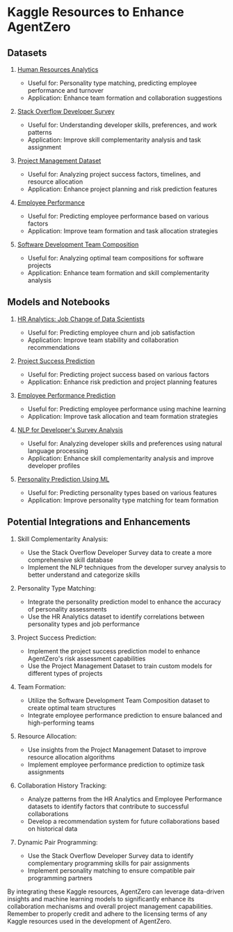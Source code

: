# Kaggle Resources to Enhance AgentZero

## Datasets

1. [Human Resources Analytics](https://www.kaggle.com/datasets/rhuebner/human-resources-data-set)
   - Useful for: Personality type matching, predicting employee performance and turnover
   - Application: Enhance team formation and collaboration suggestions

2. [Stack Overflow Developer Survey](https://www.kaggle.com/datasets/stackoverflow/stack-overflow-2018-developer-survey)
   - Useful for: Understanding developer skills, preferences, and work patterns
   - Application: Improve skill complementarity analysis and task assignment

3. [Project Management Dataset](https://www.kaggle.com/datasets/pranavuikey/project-management-dataset)
   - Useful for: Analyzing project success factors, timelines, and resource allocation
   - Application: Enhance project planning and risk prediction features

4. [Employee Performance](https://www.kaggle.com/datasets/atbfox/employee-performance)
   - Useful for: Predicting employee performance based on various factors
   - Application: Improve team formation and task allocation strategies

5. [Software Development Team Composition](https://www.kaggle.com/datasets/yeshvikanth/software-development-team-composition)
   - Useful for: Analyzing optimal team compositions for software projects
   - Application: Enhance team formation and skill complementarity analysis

## Models and Notebooks

1. [HR Analytics: Job Change of Data Scientists](https://www.kaggle.com/code/hamzatahirr/hr-analytics-job-change-of-data-scientists)
   - Useful for: Predicting employee churn and job satisfaction
   - Application: Improve team stability and collaboration recommendations

2. [Project Success Prediction](https://www.kaggle.com/code/vipulgandhi/project-success-prediction-93-accuracy)
   - Useful for: Predicting project success based on various factors
   - Application: Enhance risk prediction and project planning features

3. [Employee Performance Prediction](https://www.kaggle.com/code/faressayah/employee-performance-prediction-pycaret)
   - Useful for: Predicting employee performance using machine learning
   - Application: Improve task allocation and team formation strategies

4. [NLP for Developer's Survey Analysis](https://www.kaggle.com/code/rliu9/nlp-for-developer-s-survey-analysis)
   - Useful for: Analyzing developer skills and preferences using natural language processing
   - Application: Enhance skill complementarity analysis and improve developer profiles

5. [Personality Prediction Using ML](https://www.kaggle.com/code/anshulrai/personality-prediction-using-ml/notebook)
   - Useful for: Predicting personality types based on various features
   - Application: Improve personality type matching for team formation

## Potential Integrations and Enhancements

1. Skill Complementarity Analysis:
   - Use the Stack Overflow Developer Survey data to create a more comprehensive skill database
   - Implement the NLP techniques from the developer survey analysis to better understand and categorize skills

2. Personality Type Matching:
   - Integrate the personality prediction model to enhance the accuracy of personality assessments
   - Use the HR Analytics dataset to identify correlations between personality types and job performance

3. Project Success Prediction:
   - Implement the project success prediction model to enhance AgentZero's risk assessment capabilities
   - Use the Project Management Dataset to train custom models for different types of projects

4. Team Formation:
   - Utilize the Software Development Team Composition dataset to create optimal team structures
   - Integrate employee performance prediction to ensure balanced and high-performing teams

5. Resource Allocation:
   - Use insights from the Project Management Dataset to improve resource allocation algorithms
   - Implement employee performance prediction to optimize task assignments

6. Collaboration History Tracking:
   - Analyze patterns from the HR Analytics and Employee Performance datasets to identify factors that contribute to successful collaborations
   - Develop a recommendation system for future collaborations based on historical data

7. Dynamic Pair Programming:
   - Use the Stack Overflow Developer Survey data to identify complementary programming skills for pair assignments
   - Implement personality matching to ensure compatible pair programming partners

By integrating these Kaggle resources, AgentZero can leverage data-driven insights and machine learning models to significantly enhance its collaboration mechanisms and overall project management capabilities. Remember to properly credit and adhere to the licensing terms of any Kaggle resources used in the development of AgentZero.